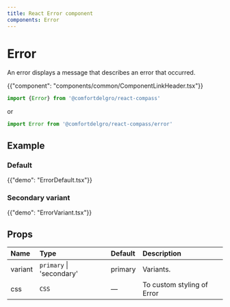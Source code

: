 ```yaml
---
title: React Error component
components: Error
---
```


# Error

<p class="description">An error displays a message that describes an error that occurred.</p>

{{"component": "components/common/ComponentLinkHeader.tsx"}}

```jsx
import {Error} from '@comfortdelgro/react-compass'
```

or

```jsx
import Error from '@comfortdelgro/react-compass/error'
```

## Example

### Default

{{"demo": "ErrorDefault.tsx"}}

### Secondary variant

{{"demo": "ErrorVariant.tsx"}}

## Props

| Name    | Type                     | Default | Description                |
| :------ | :----------------------- | :------ | :------------------------- |
| variant | `primary` \| 'secondary' | primary | Variants.                  |
| css     | `CSS`                    | —       | To custom styling of Error |